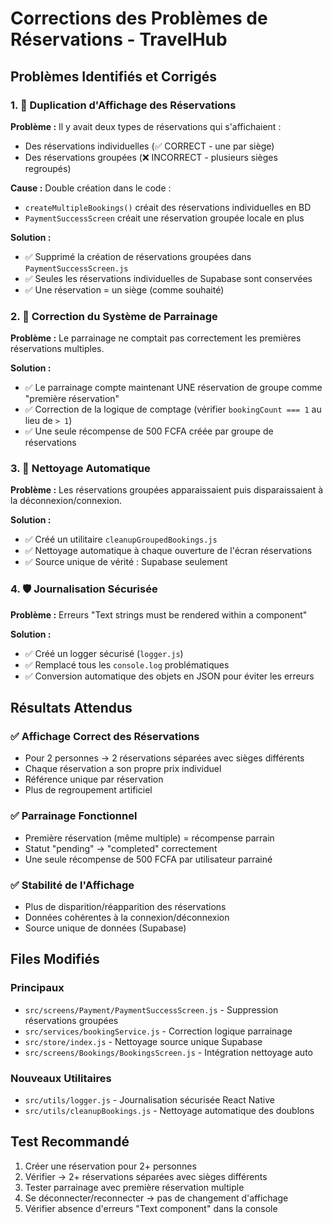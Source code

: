 # Corrections des Problèmes de Réservations - TravelHub

## Problèmes Identifiés et Corrigés

### 1. 🔧 Duplication d'Affichage des Réservations

**Problème :** Il y avait deux types de réservations qui s'affichaient :
- Des réservations individuelles (✅ CORRECT - une par siège)  
- Des réservations groupées (❌ INCORRECT - plusieurs sièges regroupés)

**Cause :** Double création dans le code :
- `createMultipleBookings()` créait des réservations individuelles en BD
- `PaymentSuccessScreen` créait une réservation groupée locale en plus

**Solution :**
- ✅ Supprimé la création de réservations groupées dans `PaymentSuccessScreen.js`
- ✅ Seules les réservations individuelles de Supabase sont conservées
- ✅ Une réservation = un siège (comme souhaité)

### 2. 🎁 Correction du Système de Parrainage

**Problème :** Le parrainage ne comptait pas correctement les premières réservations multiples.

**Solution :**
- ✅ Le parrainage compte maintenant UNE réservation de groupe comme "première réservation"
- ✅ Correction de la logique de comptage (vérifier `bookingCount === 1` au lieu de `> 1`)
- ✅ Une seule récompense de 500 FCFA créée par groupe de réservations

### 3. 🧹 Nettoyage Automatique

**Problème :** Les réservations groupées apparaissaient puis disparaissaient à la déconnexion/connexion.

**Solution :**
- ✅ Créé un utilitaire `cleanupGroupedBookings.js` 
- ✅ Nettoyage automatique à chaque ouverture de l'écran réservations
- ✅ Source unique de vérité : Supabase seulement

### 4. 🛡️ Journalisation Sécurisée

**Problème :** Erreurs "Text strings must be rendered within a <Text> component"

**Solution :**
- ✅ Créé un logger sécurisé (`logger.js`)
- ✅ Remplacé tous les `console.log` problématiques
- ✅ Conversion automatique des objets en JSON pour éviter les erreurs

## Résultats Attendus

### ✅ Affichage Correct des Réservations
- Pour 2 personnes → 2 réservations séparées avec sièges différents
- Chaque réservation a son propre prix individuel
- Référence unique par réservation
- Plus de regroupement artificiel

### ✅ Parrainage Fonctionnel  
- Première réservation (même multiple) = récompense parrain
- Statut "pending" → "completed" correctement
- Une seule récompense de 500 FCFA par utilisateur parrainé

### ✅ Stabilité de l'Affichage
- Plus de disparition/réapparition des réservations
- Données cohérentes à la connexion/déconnexion
- Source unique de données (Supabase)

## Files Modifiés

### Principaux
- `src/screens/Payment/PaymentSuccessScreen.js` - Suppression réservations groupées
- `src/services/bookingService.js` - Correction logique parrainage
- `src/store/index.js` - Nettoyage source unique Supabase
- `src/screens/Bookings/BookingsScreen.js` - Intégration nettoyage auto

### Nouveaux Utilitaires
- `src/utils/logger.js` - Journalisation sécurisée React Native
- `src/utils/cleanupBookings.js` - Nettoyage automatique des doublons

## Test Recommandé

1. Créer une réservation pour 2+ personnes
2. Vérifier → 2+ réservations séparées avec sièges différents  
3. Tester parrainage avec première réservation multiple
4. Se déconnecter/reconnecter → pas de changement d'affichage
5. Vérifier absence d'erreurs "Text component" dans la console
